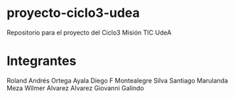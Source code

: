 # proyecto-ciclo3-udea
Repositorio para el proyecto del Ciclo3 Misión TIC UdeA

<h1>Integrantes</h1>

Roland Andrés Ortega Ayala
Diego F Montealegre Silva
Santiago Marulanda Meza
Wilmer Alvarez Alvarez
Giovanni Galindo
